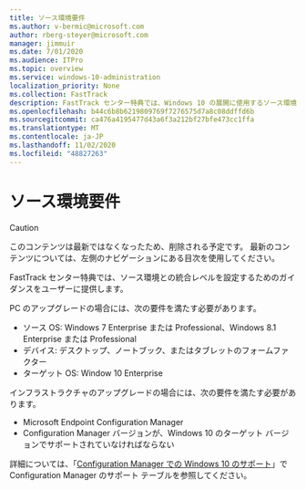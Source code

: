 ```yaml
---
title: ソース環境要件
ms.author: v-bermic@microsoft.com
author: rberg-steyer@microsoft.com
manager: jimmuir
ms.date: 7/01/2020
ms.audience: ITPro
ms.topic: overview
ms.service: windows-10-administration
localization_priority: None
ms.collection: FastTrack
description: FastTrack センター特典では、Windows 10 の展開に使用するソース環境との統合レベルを設定するためのガイダンスをユーザーに提供します。
ms.openlocfilehash: b44c6b8b6219809769f7276575d7a8c08ddffd6b
ms.sourcegitcommit: ca476a4195477d43a6f3a212bf27bfe473cc1ffa
ms.translationtype: MT
ms.contentlocale: ja-JP
ms.lasthandoff: 11/02/2020
ms.locfileid: "48827263"
---
```

# <a name="source-environment-expectations"></a>ソース環境要件

> [!CAUTION]
> このコンテンツは最新ではなくなったため、削除される予定です。 最新のコンテンツについては、左側のナビゲーションにある目次を使用してください。

FastTrack センター特典では、ソース環境との統合レベルを設定するためのガイダンスをユーザーに提供します。
  
PC のアップグレードの場合には、次の要件を満たす必要があります。

- ソース OS: Windows 7 Enterprise または Professional、Windows 8.1 Enterprise または Professional
- デバイス: デスクトップ、ノートブック、またはタブレットのフォームファクター
- ターゲット OS: Window 10 Enterprise

インフラストラクチャのアップグレードの場合には、次の要件を満たす必要があります。   

- Microsoft Endpoint Configuration Manager  
- Configuration Manager バージョンが、Windows 10 のターゲット バージョンでサポートされていなければならない

詳細については、「[Configuration Manager での Windows 10 のサポート](https://docs.microsoft.com/sccm/core/plan-design/configs/support-for-windows-10)」で Configuration Manager のサポート テーブルを参照してください。
  